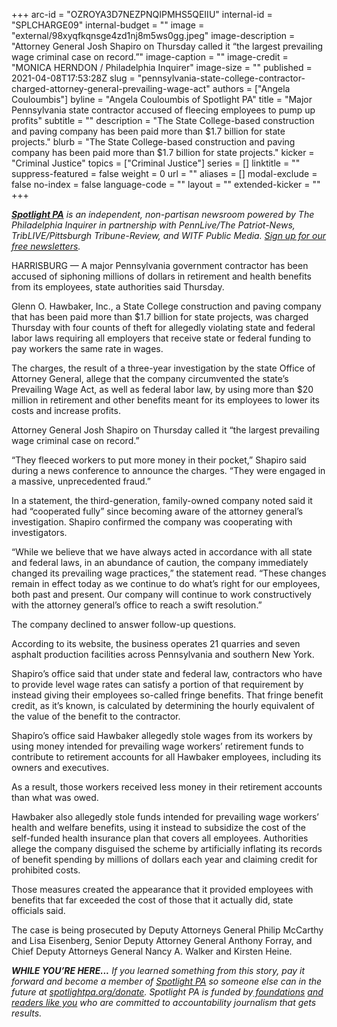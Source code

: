 +++
arc-id = "OZROYA3D7NEZPNQIPMHS5QEIIU"
internal-id = "SPLCHARGE09"
internal-budget = ""
image = "external/98xyqfkqnsge4zd1nj8m5ws0gg.jpeg"
image-description = "Attorney General Josh Shapiro on Thursday called it “the largest prevailing wage criminal case on record.”"
image-caption = ""
image-credit = "MONICA HERNDON / Philadelphia Inquirer"
image-size = ""
published = 2021-04-08T17:53:28Z
slug = "pennsylvania-state-college-contractor-charged-attorney-general-prevailing-wage-act"
authors = ["Angela Couloumbis"]
byline = "Angela Couloumbis of Spotlight PA"
title = "Major Pennsylvania state contractor accused of fleecing employees to pump up profits"
subtitle = ""
description = "The State College-based construction and paving company has been paid more than $1.7 billion for state projects."
blurb = "The State College-based construction and paving company has been paid more than $1.7 billion for state projects."
kicker = "Criminal Justice"
topics = ["Criminal Justice"]
series = []
linktitle = ""
suppress-featured = false
weight = 0
url = ""
aliases = []
modal-exclude = false
no-index = false
language-code = ""
layout = ""
extended-kicker = ""
+++

<a href="https://www.spotlightpa.org/"><i><b>Spotlight PA</b></i></a><i> is an independent, non-partisan newsroom powered by The Philadelphia Inquirer in partnership with PennLive/The Patriot-News, TribLIVE/Pittsburgh Tribune-Review, and WITF Public Media. </i><a href="https://www.spotlightpa.org/newsletters"><i>Sign up for our free newsletters</i></a><i>.</i>

HARRISBURG — A major Pennsylvania government contractor has been accused of siphoning millions of dollars in retirement and health benefits from its employees, state authorities said Thursday.

Glenn O. Hawbaker, Inc., a State College construction and paving company that has been paid more than $1.7 billion for state projects, was charged Thursday with four counts of theft for allegedly violating state and federal labor laws requiring all employers that receive state or federal funding to pay workers the same rate in wages.

The charges, the result of a three-year investigation by the state Office of Attorney General, allege that the company circumvented the state’s Prevailing Wage Act, as well as federal labor law, by using more than $20 million in retirement and other benefits meant for its employees to lower its costs and increase profits.

Attorney General Josh Shapiro on Thursday called it “the largest prevailing wage criminal case on record.”

<script src="https://www.spotlightpa.org/embed.js" async></script><div data-spl-embed-version="1" data-spl-src="https://www.spotlightpa.org/embeds/newsletter/"></div>

“They fleeced workers to put more money in their pocket,” Shapiro said during a news conference to announce the charges. “They were engaged in a massive, unprecedented fraud.”

In a statement, the third-generation, family-owned company noted said it had “cooperated fully” since becoming aware of the attorney general’s investigation. Shapiro confirmed the company was cooperating with investigators.

“While we believe that we have always acted in accordance with all state and federal laws, in an abundance of caution, the company immediately changed its prevailing wage practices,” the statement read. “These changes remain in effect today as we continue to do what’s right for our employees, both past and present. Our company will continue to work constructively with the attorney general’s office to reach a swift resolution.”

The company declined to answer follow-up questions. 

According to its website, the business operates 21 quarries and seven asphalt production facilities across Pennsylvania and southern New York.

Shapiro’s office said that under state and federal law, contractors who have to provide level wage rates can satisfy a portion of that requirement by instead giving their employees so-called fringe benefits. That fringe benefit credit, as it’s known, is calculated by determining the hourly equivalent of the value of the benefit to the contractor.

<script src="https://www.spotlightpa.org/embed.js" async></script><div data-spl-embed-version="1" data-spl-src="https://www.spotlightpa.org/embeds/donate/?teaser_text=If%20you%20learned%20something%20from%20this%20report%2C%20pay%20it%20forward%20and%20become%20a%20member%20of%20Spotlight%20PA%20so%20someone%20else%20can%20in%20the%20future.&cta_text=CLICK%20TO%20CONTRIBUTE&eyebrow_text=WHILE%20YOU'RE%20HERE..."></div>


Shapiro’s office said Hawbaker allegedly stole wages from its workers by using money intended for prevailing wage workers’ retirement funds to contribute to retirement accounts for all Hawbaker employees, including its owners and executives.

As a result, those workers received less money in their retirement accounts than what was owed.

Hawbaker also allegedly stole funds intended for prevailing wage workers’ health and welfare benefits, using it instead to subsidize the cost of the self-funded health insurance plan that covers all employees. Authorities allege the company disguised the scheme by artificially inflating its records of benefit spending by millions of dollars each year and claiming credit for prohibited costs.

Those measures created the appearance that it provided employees with benefits that far exceeded the cost of those that it actually did, state officials said.

The case is being prosecuted by Deputy Attorneys General Philip McCarthy and Lisa Eisenberg, Senior Deputy Attorney General Anthony Forray, and Chief Deputy Attorneys General Nancy A. Walker and Kirsten Heine.

<i><b>WHILE YOU’RE HERE...</b></i><i> If you learned something from this story, pay it forward and become a member of </i><a href="https://www.spotlightpa.org/"><i>Spotlight PA</i></a><i> so someone else can in the future at </i><a href="http://spotlightpa.org/donate"><i>spotlightpa.org/donate</i></a><i>. Spotlight PA is funded by</i><a href="https://www.spotlightpa.org/support"><i> foundations</i></a><i> </i><a href="https://www.spotlightpa.org/support"><i>and readers like you</i></a><i> who are committed to accountability journalism that gets results.</i>
